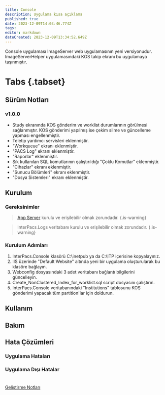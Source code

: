 ```yaml
---
title: Console
description: Uygulama kısa açıklama
published: true
date: 2023-12-09T14:03:46.774Z
tags: 
editor: markdown
dateCreated: 2023-12-09T13:34:52.649Z
---
```


Console uygulaması ImageServer web uygulamasının yeni versiyonudur. 
ImageServerHelper uygulamasındaki KOS takip ekranı bu uygulamaya taşınmıştır.

# Tabs {.tabset}
## Sürüm Notları
### v1.0.0
- Study ekranında KOS gönderim ve worklist durumlarının görülmesi sağlanmıştır. KOS gönderimi yapılmış ise çekim silme ve güncelleme yapması engellenmiştir.
- Teletip yardımcı servisleri eklenmiştir.
- "Workqueue" ekranı eklenmiştir.
- "PACS Log" ekranı eklenmiştir.
- "Raporlar" eklenmiştir.
- Sık kullanılan SQL komutlarının çalıştırıldığı "Çoklu Komutlar" eklenmiştir.
- "Cihazlar" ekranı eklenmiştir.
- "Sunucu Bölümleri" ekranı eklenmiştir.
- "Dosya Sistemleri" ekranı eklenmiştir.

## Kurulum

### Gereksinimler
> [App Server](/Uygulamalar/AppServer) kurulu ve erişilebilir olmak zorundadır.
{.is-warning}

> InterPacs.Logs veritabanı kurulu ve erişilebilir olmak zorundadır.
{.is-warning}

### Kurulum Adımları
1. InterPacs.Console klasörü C:\inetpub ya da C:\ITP içerisine kopyalayınız.
2. IIS üzerinde "Default Website" altında yeni bir uygulama oluşturularak bu klasöre bağlayın.
3. Webconfig dosyasındaki 3 adet veritabanı bağlantı bilgilerini güncelleyin.
3. Create_NonClustered_Index_for_worklist.sql script dosyasını çalıştırın.
4. InterPacs.Console veritabanındaki "Institutions" tablosunu KOS gönderimi yapacak tüm partition'lar için doldurun. 
## Kullanım

## Bakım

## Hata Çözümleri

### Uygulama Hataları

### Uygulama Dışı Hatalar

#

[Geliştirme Notları](/Gelistirme/Uygulama-Adi)